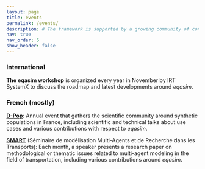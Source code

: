 ```yaml
---
layout: page
title: events
permalink: /events/
description: # The framework is supported by a growing community of contributors and users.
nav: true
nav_order: 5
show_header: false
---
```


<h3>International</h3>

**The eqasim workshop** is organized every year in November by IRT SystemX to discuss the roadmap and latest developments around *eqasim*.

<h3>French (mostly)</h3>

**[D-Pop](https://d-pop-2025.sciencesconf.org/)**: Annual event that gathers the scientific community around synthetic populations in France, including scientific and technical talks about use cases and various contributions with respect to *eqasim*.

**[SMART](https://www.lvmt.fr/projets/seminaire-modelisation-multi-agents-transport/)** (Séminaire de modélisation Multi-Agents et de Recherche dans les Transports): Each month, a speaker presents a research paper on methodological or thematic issues related to multi-agent modeling in the field of transportation, including various contributions around *eqasim*.

<div style="clear: both;"></div>
